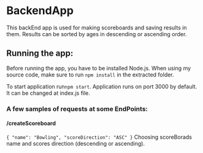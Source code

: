 # BackendApp

This backEnd app is used for making scoreboards and saving results in them.
Results can be sorted by ages in descending or ascending order.

## Running the app:

Before running the app, you have to be installed Node.js.
When using my source code, make sure to run
`npm install` in the extracted folder.

To start application run`npm start`.
Application runs on port 3000 by default. It can be changed at index.js file.

### A few samples of requests at some EndPoints:

#### /createScoreboard

`{
  "name": "Bowling",
  "scoreDirection": "ASC"
}`
Choosing scoreBorads name and scores direction (descending or ascending).
